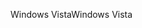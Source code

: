 <span data-ttu-id="1f2f1-101">Windows Vista</span><span class="sxs-lookup"><span data-stu-id="1f2f1-101">Windows Vista</span></span>